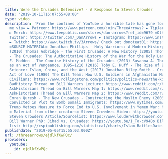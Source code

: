 ```yaml
---
title: Were the Crusades Defensive? - A Response to Steven Crowder
date: "2019-10-11T16:07:55+08:00"
type: video
description: 'From the confines of YouTube a horrible tale has gone forth... =Support
  me via= ► Patreon: https://www.patreon.com/join/ThreeArrows? ► TipJar: https://ko-fi.com/threearrows
  ► Merch: https://www.teepublic.com/stores/dan-arrows?ref_id=9679 =Other Stuff= ►
  Twitter: https://twitter.com/_DanArrows ► Instagram: https://www.instagram.com/dan.arrows/
  ► Twitch: https://www.twitch.tv/3Arrows/ Check out donoteat01: https://www.youtube.com/user/donoteat01
  =SOURCE MATERIAL= Jonathan Phillips - Holy Warriors: A Modern History of the Crusades
  (2010) Thomas Asbridge - The First Crusade: A New History (2005) Thomas Asbridge
  - The Crusades: The Authoritative History of the War for the Holy Land (2011) Thomas
  F. Madden - The Concise History of the Crusades (2013) Susanna A. Throop - Crusading
  as an Act of Vengeance, 1095–1216 (2016) Toby E. Huff - The Rise of Early Modern
  Science: Islam, China, and the West (2017) Jonathan Riley-Smith - Crusading as an
  Act of Love (1980) The Kill Team: How U.S. Soldiers in Afghanistan Murdered Innocent
  Civilians: https://www.rollingstone.com/politics/politics-news/the-kill-team-how-u-s-soldiers-in-afghanistan-murdered-innocent-civilians-169793/
  BadHistory Thread on Bill Warners Lecture: https://www.reddit.com/r/badhistory/comments/1ocyxr/review_why_we_are_afraid_a_1400_year_secret_by_dr/
  AskHistorians Thread on Bill Warners Map 1: https://www.reddit.com/r/AskHistorians/comments/2v7alt/given_the_recent_uptick_in_jihad_versus_crusade/
  AskHistorians Thread on Bill Warners Map 2: https://www.reddit.com/r/AskHistorians/comments/4u8c3o/how_accurate_is_this_image_about_the_crusades_and/
  Emran Quresh - The New Crusades - Constructing the Muslim Enemy (2003) Kansas Trio
  Convicted in Plot to Bomb Somali Immigrants: https://www.nytimes.com/2018/04/18/us/kansas-militia-somali-trial-verdict.html
  Trump Vetoes Measure to Force End to U.S. Involvement in Yemen War: https://www.nytimes.com/2019/04/16/us/politics/trump-veto-yemen.html
  = Material from other creators= Steven Crowders Video: https://youtu.be/8prwEJkJ3Ds
  Steven Crowders Article/Sourcelist: https://www.louderwithcrowder.com/debunked-top-liberal-crusades-myths/
  Bill Warner PhD: Jihad vs. Crusades: https://youtu.be/I_To-cV94Bo Bill Warners Battle
  list: http://cspipublishing.com/statistical/charts/Islam-BattlesDate.pdf'
publishdate: "2019-05-05T15:55:03.000Z"
url: /threearrows/ejdlkfXwPQc/
providers:
  youtube:
    id: ejdlkfXwPQc
---
```

